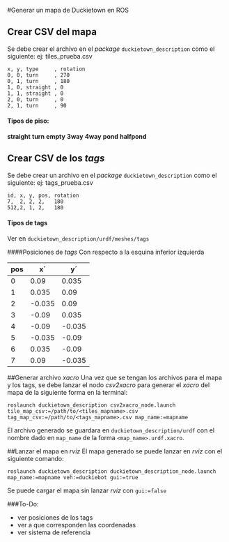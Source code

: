 #Generar un mapa de Duckietown en ROS

## Crear CSV del mapa
Se debe crear el archivo en el _package_ `duckietown_description` como el siguiente:
ej: tiles_prueba.csv

    
    x, y, type     , rotation
    0, 0, turn     , 270
    0, 1, turn     , 180
    1, 0, straight , 0
    1, 1, straight , 0
    2, 0, turn     , 0
    2, 1, turn     , 90
    
#### Tipos de piso:
**straight**
**turn**
**empty**
**3way**
**4way**
**pond**
**halfpond**

## Crear CSV de los _tags_
Se debe crear un archivo en el _package_ `duckietown_description` como el siguiente:
ej: tags_prueba.csv
    
    id, x, y, pos, rotation
    7,  2, 2, 2,   180
    512,2, 1, 2,   180
    
#### Tipos de tags
Ver en `duckietown_description/urdf/meshes/tags`

####Posiciones de _tags_
Con respecto a la esquina inferior izquierda

| pos | x´     |  y´     |
|-----|--------|--------|
| 0   | 0.09   | 0.035  |
| 1   | 0.035  | 0.09   |
| 2   | -0.035 | 0.09   |
| 3   | -0.09  | 0.035  |
| 4   | -0.09  | -0.035 |
| 5   | -0.035 | -0.09  |
| 6   | 0.035  | -0.09  |
| 7   | 0.09   | -0.035 |

##Generar archivo _xacro_
Una vez que se tengan los archivos para el mapa y los tags, se debe lanzar el nodo _csv2xacro_ para generar el _xacro_ del mapa de la siguiente forma en la terminal:
    
    roslaunch duckietown_description csv2xacro_node.launch tile_map_csv:=/path/to/<tiles_mapname>.csv tag_map_csv:=/path/to/<tags_mapname>.csv map_name:=mapname
    
El archivo generado se guardara en `duckietown_description/urdf` con el nombre dado en `map_name` de la forma `<map_name>.urdf.xacro`.

##Lanzar el mapa en _rviz_ 
El mapa generado se puede lanzar en _rviz_ con el siguiente comando:
    
    roslaunch duckietown_description duckietown_description_node.launch map_name:=mapname veh:=duckiebot gui:=true
    
Se puede cargar el mapa sin lanzar _rviz_ con `gui:=false`

###To-Do:
* ver posiciones de los tags
* ver a que corresponden las coordenadas
* ver sistema de referencia